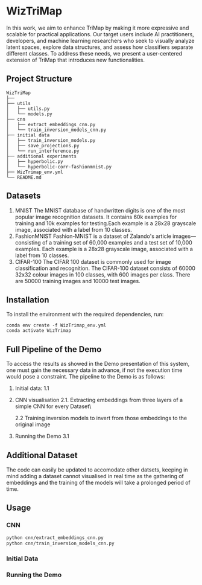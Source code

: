 # WizTriMap

In this work, we aim to enhance TriMap by making it more expressive and scalable for practical applications. Our target users include AI practitioners, developers, and machine learning researchers who seek to visually analyze latent spaces, explore data structures, and assess how classifiers separate different classes. To address these needs, we present a user-centered extension of TriMap that introduces new functionalities.

## Project Structure

```
WizTriMap
├──
├── utils
│   ├── utils.py
│   └── models.py
├── cnn
│   ├── extract_embeddings_cnn.py
│   └── train_inversion_models_cnn.py
├── initial data
│   ├── train_inversion_models.py
│   ├── save_projections.py
│   └── run_interference.py
├── additional experiments
│   ├── hyperbolic.py
│   └── hyperbolic-corr-fashionmnist.py
├── WizTrimap_env.yml
└── README.md
```
## Datasets
1. MNIST
    The MNIST database of handwritten digits is one of the most popular image recognition datasets. It contains 60k examples for training and 10k examples for testing.Each example is a 28x28 grayscale image, associated with a label from 10 classes.
2. FashionMNIST
    Fashion-MNIST is a dataset of Zalando's article images—consisting of a training set of 60,000 examples and a test set of 10,000 examples. Each example is a 28x28 grayscale image, associated with a label from 10 classes.
3. CIFAR-100
    The CIFAR 100 dataset is commonly used for image classification and recognition. The CIFAR-100 dataset consists of 60000 32x32 colour images in 100 classes, with 600 images per class. There are 50000 training images and 10000 test images. 

## Installation

To install the environment with the required dependencies, run:
```
conda env create -f WizTrimap_env.yml
conda activate WizTrimap
```

## Full Pipeline of the Demo

To access the results as showed in the Demo presentation of this system, one must gain the necessary data in advance, if not the execution time would pose a constraint. The pipeline to the Demo is as follows:
1. Initial data:
    1.1 
2. CNN visualisation
    2.1. Extracting embeddings from three layers of a simple CNN for every Dataset\
    
    2.2 Training inversion models to invert from those embeddings to the original image
3. Running the Demo
    3.1


## Additional Dataset
The code can easily be updated to accomodate other datsets, keeping in mind adding a dataset cannot visualised in real time as the gathering of embeddings and the training of the models will take a prolonged period of time.

## Usage
### CNN
```bash
python cnn/extract_embeddings_cnn.py
python cnn/train_inversion_models_cnn.py
```
### Initial Data
### Running the Demo